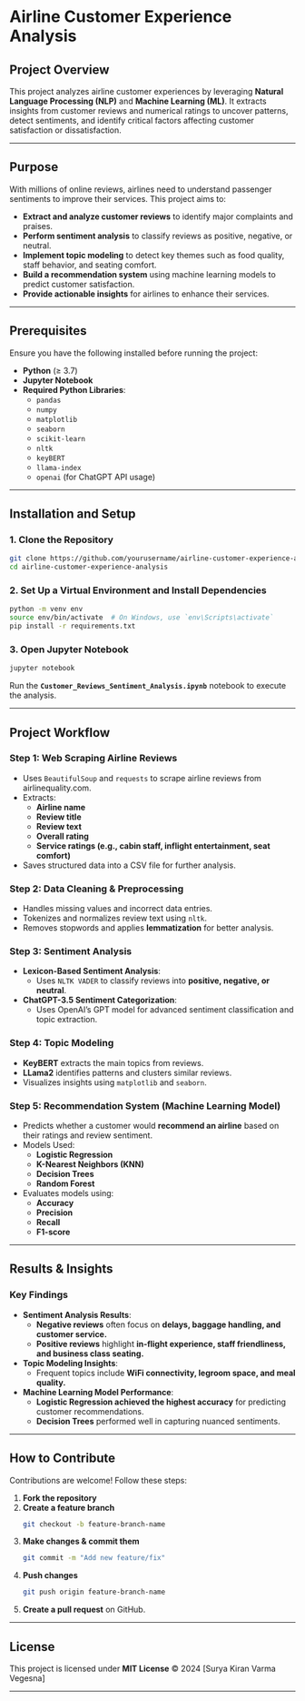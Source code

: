 # **Airline Customer Experience Analysis**  

## **Project Overview**  
This project analyzes airline customer experiences by leveraging **Natural Language Processing (NLP)** and **Machine Learning (ML)**. It extracts insights from customer reviews and numerical ratings to uncover patterns, detect sentiments, and identify critical factors affecting customer satisfaction or dissatisfaction.  

---

## **Purpose**  
With millions of online reviews, airlines need to understand passenger sentiments to improve their services. This project aims to:
- **Extract and analyze customer reviews** to identify major complaints and praises.
- **Perform sentiment analysis** to classify reviews as positive, negative, or neutral.
- **Implement topic modeling** to detect key themes such as food quality, staff behavior, and seating comfort.
- **Build a recommendation system** using machine learning models to predict customer satisfaction.  
- **Provide actionable insights** for airlines to enhance their services.  

---

## **Prerequisites**  
Ensure you have the following installed before running the project:  

- **Python** (≥ 3.7)  
- **Jupyter Notebook**  
- **Required Python Libraries**:
  - `pandas`
  - `numpy`
  - `matplotlib`
  - `seaborn`
  - `scikit-learn`
  - `nltk`
  - `keyBERT`
  - `llama-index`
  - `openai` (for ChatGPT API usage)  

---

## **Installation and Setup**  

### **1. Clone the Repository**  
```sh
git clone https://github.com/yourusername/airline-customer-experience-analysis.git
cd airline-customer-experience-analysis
```

### **2. Set Up a Virtual Environment and Install Dependencies**  
```sh
python -m venv env
source env/bin/activate  # On Windows, use `env\Scripts\activate`
pip install -r requirements.txt
```

### **3. Open Jupyter Notebook**  
```sh
jupyter notebook
```
Run the **`Customer_Reviews_Sentiment_Analysis.ipynb`** notebook to execute the analysis.  

---

## **Project Workflow**  

### **Step 1: Web Scraping Airline Reviews**  
- Uses `BeautifulSoup` and `requests` to scrape airline reviews from airlinequality.com.  
- Extracts:
  - **Airline name**
  - **Review title**
  - **Review text**
  - **Overall rating**
  - **Service ratings (e.g., cabin staff, inflight entertainment, seat comfort)**  
- Saves structured data into a CSV file for further analysis.  

### **Step 2: Data Cleaning & Preprocessing**  
- Handles missing values and incorrect data entries.  
- Tokenizes and normalizes review text using `nltk`.  
- Removes stopwords and applies **lemmatization** for better analysis.  

### **Step 3: Sentiment Analysis**  
- **Lexicon-Based Sentiment Analysis**:  
  - Uses `NLTK VADER` to classify reviews into **positive, negative, or neutral**.  
- **ChatGPT-3.5 Sentiment Categorization**:  
  - Uses OpenAI’s GPT model for advanced sentiment classification and topic extraction.  

### **Step 4: Topic Modeling**  
- **KeyBERT** extracts the main topics from reviews.  
- **LLama2** identifies patterns and clusters similar reviews.  
- Visualizes insights using `matplotlib` and `seaborn`.  

### **Step 5: Recommendation System (Machine Learning Model)**  
- Predicts whether a customer would **recommend an airline** based on their ratings and review sentiment.  
- Models Used:
  - **Logistic Regression**
  - **K-Nearest Neighbors (KNN)**
  - **Decision Trees**
  - **Random Forest**  
- Evaluates models using:
  - **Accuracy**
  - **Precision**
  - **Recall**
  - **F1-score**  

---

## **Results & Insights**  

### **Key Findings**  
- **Sentiment Analysis Results**:
  - **Negative reviews** often focus on **delays, baggage handling, and customer service.**  
  - **Positive reviews** highlight **in-flight experience, staff friendliness, and business class seating.**  
- **Topic Modeling Insights**:
  - Frequent topics include **WiFi connectivity, legroom space, and meal quality.**  
- **Machine Learning Model Performance**:
  - **Logistic Regression achieved the highest accuracy** for predicting customer recommendations.  
  - **Decision Trees** performed well in capturing nuanced sentiments.  

---

## **How to Contribute**  
Contributions are welcome! Follow these steps:  

1. **Fork the repository**  
2. **Create a feature branch**  
   ```sh
   git checkout -b feature-branch-name
   ```
3. **Make changes & commit them**  
   ```sh
   git commit -m "Add new feature/fix"
   ```
4. **Push changes**  
   ```sh
   git push origin feature-branch-name
   ```
5. **Create a pull request** on GitHub.  

---

## **License**  
This project is licensed under **MIT License** © 2024 [Surya Kiran Varma Vegesna]  

---

